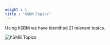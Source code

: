 ```yaml
---
weight : 1
title : "hSBM Topics"
---
```


Using hSBM we have identified 21 relevant topics.

![hSMB Topics](/topics_barplots.png)